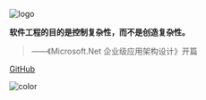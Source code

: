 ![logo](https://docsify.js.org/_media/icon.svg)

**软件工程的目的是控制复杂性，而不是创造复杂性。**

> ——《Microsoft.Net 企业级应用架构设计》开篇

[GitHub](https://github.com/OldKing-lion)

![color](#f0f0f0)
